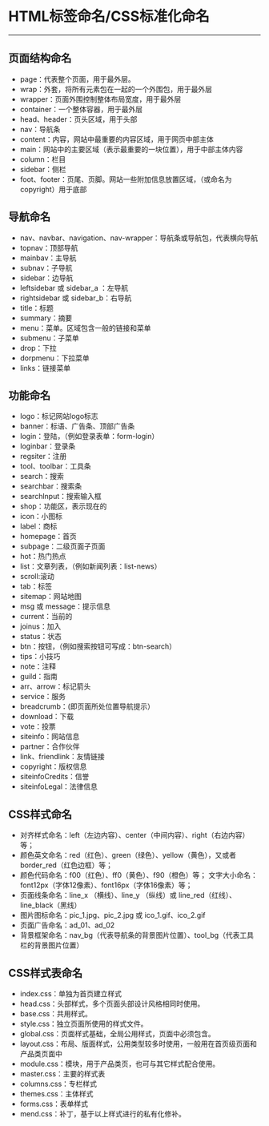 # HTML标签命名/CSS标准化命名
---

## 页面结构命名

+ page：代表整个页面，用于最外层。
+ wrap：外套，将所有元素包在一起的一个外围包，用于最外层
+ wrapper：页面外围控制整体布局宽度，用于最外层
+ container：一个整体容器，用于最外层
+ head、header：页头区域，用于头部
+ nav：导航条
+ content：内容，网站中最重要的内容区域，用于网页中部主体
+ main：网站中的主要区域（表示最重要的一块位置），用于中部主体内容
+ column：栏目
+ sidebar：侧栏
+ foot、footer：页尾、页脚。网站一些附加信息放置区域，（或命名为copyright）用于底部

## 导航命名

+ nav、navbar、navigation、nav-wrapper：导航条或导航包，代表横向导航
+ topnav：顶部导航
+ mainbav：主导航
+ subnav：子导航
+ sidebar：边导航
+ leftsidebar 或 sidebar_a ：左导航
+ rightsidebar 或 sidebar_b：右导航
+ title：标题
+ summary：摘要
+ menu：菜单。区域包含一般的链接和菜单
+ submenu：子菜单
+ drop：下拉
+ dorpmenu：下拉菜单
+ links：链接菜单

## 功能命名

+ logo：标记网站logo标志
+ banner：标语、广告条、顶部广告条
+ login：登陆，（例如登录表单：form-login）
+ loginbar：登录条
+ regsiter：注册
+ tool、toolbar：工具条
+ search：搜索
+ searchbar：搜索条
+ searchlnput：搜索输入框
+ shop：功能区，表示现在的
+ icon：小图标
+ label：商标
+ homepage：首页
+ subpage：二级页面子页面
+ hot：热门热点
+ list：文章列表，（例如新闻列表：list-news）
+ scroll:滚动
+ tab：标签
+ sitemap：网站地图
+ msg 或 message：提示信息
+ current：当前的
+ joinus：加入
+ status：状态
+ btn：按钮，（例如搜索按钮可写成：btn-search）
+ tips：小技巧
+ note：注释
+ guild：指南
+ arr、arrow：标记箭头
+ service：服务
+ breadcrumb：(即页面所处位置导航提示）
+ download：下载
+ vote：投票
+ siteinfo：网站信息
+ partner：合作伙伴
+ link、friendlink：友情链接
+ copyright：版权信息
+ siteinfoCredits：信誉
+ siteinfoLegal：法律信息

## CSS样式命名

+ 对齐样式命名：left（左边内容）、center（中间内容）、right（右边内容）等；
+ 颜色英文命名：red（红色）、green（绿色）、yellow（黄色），又或者border_red（红色边框）等；
+ 颜色代码命名：f00（红色）、ff0（黄色）、f90（橙色）等；
文字大小命名：font12px（字体12像素）、font16px（字体16像素）等；
+ 页面线条命名：line_x （横线）、line_y （纵线）或 line_red（红线）、line_black（黑线）
+ 图片图标命名：pic_1.jpg、pic_2.jpg 或 ico_1.gif、ico_2.gif
+ 页面广告命名：ad_01、ad_02
+ 背景框架命名：nav_bg（代表导航条的背景图片位置）、tool_bg（代表工具栏的背景图片位置）

## CSS样式表命名

+ index.css：单独为首页建立样式
+ head.css：头部样式，多个页面头部设计风格相同时使用。
+ base.css：共用样式。
+ style.css：独立页面所使用的样式文件。
+ global.css：页面样式基础，全局公用样式，页面中必须包含。
+ layout.css：布局、版面样式，公用类型较多时使用，一般用在首页级页面和产品类页面中
+ module.css：模块，用于产品类页，也可与其它样式配合使用。
+ master.css：主要的样式表
+ columns.css：专栏样式
+ themes.css：主体样式
+ forms.css：表单样式
+ mend.css：补丁，基于以上样式进行的私有化修补。